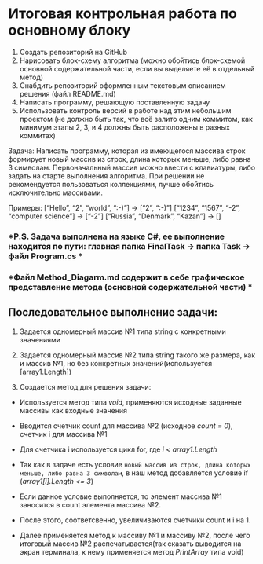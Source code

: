 # Итоговая контрольная работа по основному блоку

1. Создать репозиторий на GitHub
2. Нарисовать блок-схему алгоритма (можно обойтись блок-схемой основной содержательной части, если вы выделяете её в отдельный метод)
3. Снабдить репозиторий оформленным текстовым описанием решения (файл README.md)
4. Написать программу, решающую поставленную задачу
5. Использовать контроль версий в работе над этим небольшим проектом (не должно быть так, что всё залито одним коммитом, как минимум этапы 2, 3, и 4 должны быть расположены в разных коммитах)

Задача: Написать программу, которая из имеющегося массива строк формирует новый массив из строк, длина которых меньше, либо равна 3 символам. Первоначальный массив можно ввести с клавиатуры, либо задать на старте выполнения алгоритма. При решении не рекомендуется пользоваться коллекциями, лучше обойтись исключительно массивами.


Примеры:
[“Hello”, “2”, “world”, “:-)”] → [“2”, “:-)”]
[“1234”, “1567”, “-2”, “computer science”] → [“-2”]
[“Russia”, “Denmark”, “Kazan”] → []

### *P.S. Задача выполнена на языке C#, ее выполнение находится по пути: главная папка FinalTask -> папка Task -> файл Program.cs *

### *Файл Method_Diagarm.md содержит в себе графическое представление метода (основной содержательной части) *


## Последовательное выполнение задачи:

1. Задается одномерный массив №1 типа string с конкретными значениями

2. Задается одномерный массив №2 типа string такого же размера, как и массив №1, но без конкретных значений(используется [array1.Length])

3. Создается метод для решения задачи:

* Используется метод типа *void*, применяются исходные заданные массивы как входные значения

* Вводится счетчик count для массива №2 (исходное *count = 0*), счетчик i для массива №1

* Для счетчика i используется цикл for, где *i < array1.Length*

* Так как в задаче есть условие ```новый массив из строк, длина которых меньше, либо равна 3 символам```, в наш метод добавляется условие if (*array1[i].Length <= 3*)

* Если данное условие выполняется, то элемент массива №1 заносится в count элемента массива №2.

* После этого, соответсвенно, увеличиваются счетчики count и i на 1.

* Далее применяется метод к массиву №1 и массиву №2, после чего итоговый массив №2 распечатывается(так сказать выводится на экран терминала, к нему применяется метод *PrintArray* типа void)





